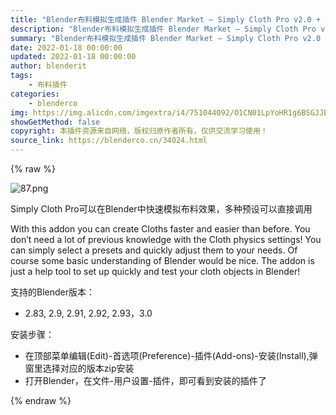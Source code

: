 ```yaml
---
title: "Blender布料模拟生成插件 Blender Market – Simply Cloth Pro v2.0 + 预设+使用教程"
description: "Blender布料模拟生成插件 Blender Market – Simply Cloth Pro v2.0 + 预设+使用教程"
summary: "Blender布料模拟生成插件 Blender Market – Simply Cloth Pro v2.0 + 预设+使用教程"
date: 2022-01-18 00:00:00
updated: 2022-01-18 00:00:00
author: blenderit
tags: 
    - 布料插件
categories:
    - blenderco
img: https://img.alicdn.com/imgextra/i4/751044092/O1CN01LpYoHR1g6BSGJJEmz_!!751044092.png
showGetMethod: false
copyright: 本插件资源来自网络，版权归原作者所有，仅供交流学习使用！
source_link: https://blenderco.cn/34024.html
---
```


{% raw %}
<p><img class="aligncenter" src="https://img.alicdn.com/imgextra/i4/751044092/O1CN01LpYoHR1g6BSGJJEmz_!!751044092.png" alt="87.png"></p><p>Simply Cloth Pro可以在Blender中快速模拟布料效果，多种预设可以直接调用</p><p>With this addon you can create Cloths faster and easier than before. You don’t need a lot of previous knowledge with the Cloth physics settings! You can simply select a presets and quickly adjust them to your needs. Of course some basic understanding of Blender would be nice. The addon is just a help tool to set up quickly and test your cloth objects in Blender!</p><p>支持的Blender版本：</p><ul>
<li>2.83, 2.9, 2.91, 2.92, 2.93，3.0</li>
</ul><p>安装步骤：</p><ul>
<li>在顶部菜单编辑(Edit)-首选项(Preference)-插件(Add-ons)-安装(Install),弹窗里选择对应的版本zip安装</li>
<li>打开Blender，在文件-用户设置-插件，即可看到安装的插件了</li>
</ul>
<div style="display: none">blenderco</div>
{% endraw %}